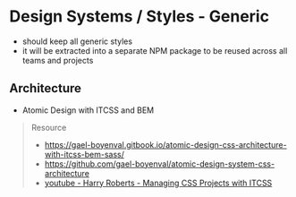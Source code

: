 # Design Systems / Styles - Generic

-   should keep all generic styles
-   it will be extracted into a separate NPM package to be reused across all teams and projects

## Architecture

-   Atomic Design with ITCSS and BEM

> Resource
>
> -   https://gael-boyenval.gitbook.io/atomic-design-css-architecture-with-itcss-bem-sass/
> -   https://github.com/gael-boyenval/atomic-design-system-css-architecture
> -   [youtube - Harry Roberts - Managing CSS Projects with ITCSS](https://www.youtube.com/watch?v=1OKZOV-iLj4)
